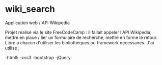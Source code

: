 # wiki_search
Application web / API Wikipedia

Projet réalisé via le site FreeCodeCamp : il fallait appeler 
l'API Wikipedia, mettre en place / lier un formulaire de recherche, mettre en forme le retour. Libre a chacun d'utiliser les bibliothéques ou framework necessaires. 
J'ai utilisé ;

-html5
-css3
-bootstrap
-jQuery
